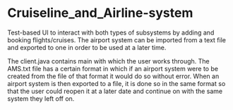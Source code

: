 # Cruiseline_and_Airline-system
Test-based UI to interact with both types of subsystems by adding and booking flights/cruises. The airport system can be imported from a text file and exported to one in order to be used at a later time.

The client.java contains main with which the user works through. The AMS.txt file has a certain format in which if an airport system were to
be created from the file of that format it would do so without error. When an airport system is then exported to a file, it is done so in the same format
so that the user could reopen it at a later date and continue on with the same system they left off on.
